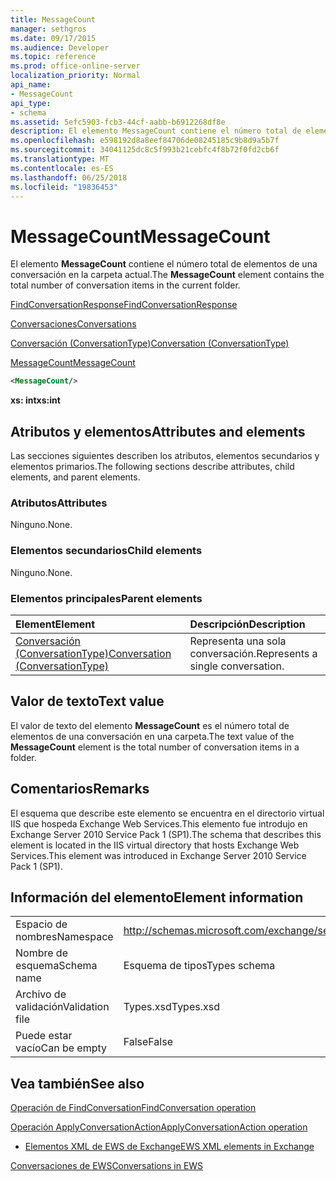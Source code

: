 ```yaml
---
title: MessageCount
manager: sethgros
ms.date: 09/17/2015
ms.audience: Developer
ms.topic: reference
ms.prod: office-online-server
localization_priority: Normal
api_name:
- MessageCount
api_type:
- schema
ms.assetid: 5efc5903-fcb3-44cf-aabb-b6912268df8e
description: El elemento MessageCount contiene el número total de elementos de una conversación en la carpeta actual.
ms.openlocfilehash: e598192d8a8eef84706de08245185c9b8d9a5b7f
ms.sourcegitcommit: 34041125dc8c5f993b21cebfc4f8b72f0fd2cb6f
ms.translationtype: MT
ms.contentlocale: es-ES
ms.lasthandoff: 06/25/2018
ms.locfileid: "19836453"
---
```

# <a name="messagecount"></a><span data-ttu-id="287f6-103">MessageCount</span><span class="sxs-lookup"><span data-stu-id="287f6-103">MessageCount</span></span>

<span data-ttu-id="287f6-104">El elemento **MessageCount** contiene el número total de elementos de una conversación en la carpeta actual.</span><span class="sxs-lookup"><span data-stu-id="287f6-104">The **MessageCount** element contains the total number of conversation items in the current folder.</span></span> 
  
[<span data-ttu-id="287f6-105">FindConversationResponse</span><span class="sxs-lookup"><span data-stu-id="287f6-105">FindConversationResponse</span></span>](findconversationresponse.md)
  
[<span data-ttu-id="287f6-106">Conversaciones</span><span class="sxs-lookup"><span data-stu-id="287f6-106">Conversations</span></span>](conversations-ex15websvcsotherref.md)
  
[<span data-ttu-id="287f6-107">Conversación (ConversationType)</span><span class="sxs-lookup"><span data-stu-id="287f6-107">Conversation (ConversationType)</span></span>](conversation-conversationtype.md)
  
[<span data-ttu-id="287f6-108">MessageCount</span><span class="sxs-lookup"><span data-stu-id="287f6-108">MessageCount</span></span>](messagecount.md)
  
```XML
<MessageCount/>
```

 <span data-ttu-id="287f6-109">**xs: int**</span><span class="sxs-lookup"><span data-stu-id="287f6-109">**xs:int**</span></span>
## <a name="attributes-and-elements"></a><span data-ttu-id="287f6-110">Atributos y elementos</span><span class="sxs-lookup"><span data-stu-id="287f6-110">Attributes and elements</span></span>

<span data-ttu-id="287f6-111">Las secciones siguientes describen los atributos, elementos secundarios y elementos primarios.</span><span class="sxs-lookup"><span data-stu-id="287f6-111">The following sections describe attributes, child elements, and parent elements.</span></span>
  
### <a name="attributes"></a><span data-ttu-id="287f6-112">Atributos</span><span class="sxs-lookup"><span data-stu-id="287f6-112">Attributes</span></span>

<span data-ttu-id="287f6-113">Ninguno.</span><span class="sxs-lookup"><span data-stu-id="287f6-113">None.</span></span>
  
### <a name="child-elements"></a><span data-ttu-id="287f6-114">Elementos secundarios</span><span class="sxs-lookup"><span data-stu-id="287f6-114">Child elements</span></span>

<span data-ttu-id="287f6-115">Ninguno.</span><span class="sxs-lookup"><span data-stu-id="287f6-115">None.</span></span>
  
### <a name="parent-elements"></a><span data-ttu-id="287f6-116">Elementos principales</span><span class="sxs-lookup"><span data-stu-id="287f6-116">Parent elements</span></span>

|<span data-ttu-id="287f6-117">**Element**</span><span class="sxs-lookup"><span data-stu-id="287f6-117">**Element**</span></span>|<span data-ttu-id="287f6-118">**Descripción**</span><span class="sxs-lookup"><span data-stu-id="287f6-118">**Description**</span></span>|
|:-----|:-----|
|[<span data-ttu-id="287f6-119">Conversación (ConversationType)</span><span class="sxs-lookup"><span data-stu-id="287f6-119">Conversation (ConversationType)</span></span>](conversation-conversationtype.md) <br/> |<span data-ttu-id="287f6-120">Representa una sola conversación.</span><span class="sxs-lookup"><span data-stu-id="287f6-120">Represents a single conversation.</span></span>  <br/> |
   
## <a name="text-value"></a><span data-ttu-id="287f6-121">Valor de texto</span><span class="sxs-lookup"><span data-stu-id="287f6-121">Text value</span></span>

<span data-ttu-id="287f6-122">El valor de texto del elemento **MessageCount** es el número total de elementos de una conversación en una carpeta.</span><span class="sxs-lookup"><span data-stu-id="287f6-122">The text value of the **MessageCount** element is the total number of conversation items in a folder.</span></span> 
  
## <a name="remarks"></a><span data-ttu-id="287f6-123">Comentarios</span><span class="sxs-lookup"><span data-stu-id="287f6-123">Remarks</span></span>

<span data-ttu-id="287f6-124">El esquema que describe este elemento se encuentra en el directorio virtual IIS que hospeda Exchange Web Services.This elemento fue introdujo en Exchange Server 2010 Service Pack 1 (SP1).</span><span class="sxs-lookup"><span data-stu-id="287f6-124">The schema that describes this element is located in the IIS virtual directory that hosts Exchange Web Services.This element was introduced in Exchange Server 2010 Service Pack 1 (SP1).</span></span>
  
## <a name="element-information"></a><span data-ttu-id="287f6-125">Información del elemento</span><span class="sxs-lookup"><span data-stu-id="287f6-125">Element information</span></span>

|||
|:-----|:-----|
|<span data-ttu-id="287f6-126">Espacio de nombres</span><span class="sxs-lookup"><span data-stu-id="287f6-126">Namespace</span></span>  <br/> |http://schemas.microsoft.com/exchange/services/2006/types  <br/> |
|<span data-ttu-id="287f6-127">Nombre de esquema</span><span class="sxs-lookup"><span data-stu-id="287f6-127">Schema name</span></span>  <br/> |<span data-ttu-id="287f6-128">Esquema de tipos</span><span class="sxs-lookup"><span data-stu-id="287f6-128">Types schema</span></span>  <br/> |
|<span data-ttu-id="287f6-129">Archivo de validación</span><span class="sxs-lookup"><span data-stu-id="287f6-129">Validation file</span></span>  <br/> |<span data-ttu-id="287f6-130">Types.xsd</span><span class="sxs-lookup"><span data-stu-id="287f6-130">Types.xsd</span></span>  <br/> |
|<span data-ttu-id="287f6-131">Puede estar vacío</span><span class="sxs-lookup"><span data-stu-id="287f6-131">Can be empty</span></span>  <br/> |<span data-ttu-id="287f6-132">False</span><span class="sxs-lookup"><span data-stu-id="287f6-132">False</span></span>  <br/> |
   
## <a name="see-also"></a><span data-ttu-id="287f6-133">Vea también</span><span class="sxs-lookup"><span data-stu-id="287f6-133">See also</span></span>



[<span data-ttu-id="287f6-134">Operación de FindConversation</span><span class="sxs-lookup"><span data-stu-id="287f6-134">FindConversation operation</span></span>](findconversation-operation.md)
  
[<span data-ttu-id="287f6-135">Operación ApplyConversationAction</span><span class="sxs-lookup"><span data-stu-id="287f6-135">ApplyConversationAction operation</span></span>](applyconversationaction-operation.md)


- [<span data-ttu-id="287f6-136">Elementos XML de EWS de Exchange</span><span class="sxs-lookup"><span data-stu-id="287f6-136">EWS XML elements in Exchange</span></span>](ews-xml-elements-in-exchange.md)


[<span data-ttu-id="287f6-137">Conversaciones de EWS</span><span class="sxs-lookup"><span data-stu-id="287f6-137">Conversations in EWS</span></span>](http://msdn.microsoft.com/library/91e64629-db6c-4c94-9dcb-d386232e8467%28Office.15%29.aspx)

